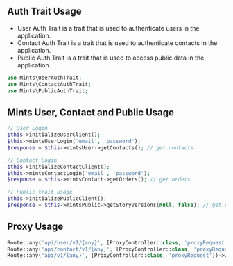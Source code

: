 Auth Trait Usage
-----------
- User Auth Trait is a trait that is used to authenticate users in the application.
- Contact Auth Trait is a trait that is used to authenticate contacts in the application.
- Public Auth Trait is a trait that is used to access public data in the application. 
```php
use Mints\UserAuthTrait;
use Mints\ContactAuthTrait;
use Mints\PublicAuthTrait;
```
Mints User, Contact and Public Usage
-----------
```php
// User Login
$this->initializeUserClient();
$this->mintsUserLogin('email', 'password');
$response = $this->mintsUser->getContacts(); // get contacts

// Contact Login
$this->initializeContactClient();
$this->mintsContactLogin('email', 'password');
$response = $this->mintsContact->getOrders(); // get orders

// Public trait usage
$this->initializePublicClient();
$response = $this->mintsPublic->getStoryVersions(null, false); // get story versions
```
Proxy Usage
-----------
```php // Proxy Routes
Route::any('api/user/v1/{any}', [ProxyController::class, 'proxyRequest'])->where('any', '.*');
Route::any('api/contact/v1/{any}', [ProxyController::class, 'proxyRequest'])->where('any', '.*');
Route::any('api/v1/{any}', [ProxyController::class, 'proxyRequest'])->where('any', '.*');
```